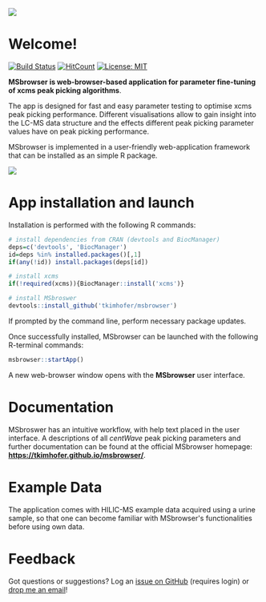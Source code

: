 ![](../imgs/logo.png)

# Welcome!

[![Build Status](https://travis-ci.org/rstudio/rmarkdown.svg?branch=master)](https://travis-ci.org/rstudio/rmarkdown)
[![HitCount](http://hits.dwyl.io/tkimhofer/msbrowser.svg)](http://hits.dwyl.io/tkimhofer/msbrowser)
[![License: MIT](https://img.shields.io/badge/License-MIT-yellow.svg)](https://opensource.org/licenses/MIT)


**MSbrowser is web-browser-based application for parameter fine-tuning of xcms peak picking algorithms**. 


The app is designed for fast and easy parameter testing to optimise xcms peak picking performance. Different visualisations allow to gain insight into the LC-MS data structure and the effects different peak picking parameter values have on peak picking performance. 

MSbrowser is implemented in a user-friendly web-application framework that can be installed as an simple R package.

![](../imgs/GUI.png)


# App installation and launch

Installation is performed with the following R commands:

```R
# install dependencies from CRAN (devtools and BiocManager)
deps=c('devtools', 'BiocManager')
id=deps %in% installed.packages()[,1]
if(any(!id)) install.packages(deps[id])

# install xcms
if(!required(xcms)){BiocManager::install('xcms')}

# install MSbroswer
devtools::install_github('tkimhofer/msbrowser')
```
If prompted by the command line, perform necessary package updates.

Once successfully installed, MSbrowser can be launched with the following R-terminal commands:

```R
msbrowser::startApp()
```
A new web-browser window opens with the **MSbrowser** user interface.



# Documentation 
MSbroswer has an intuitive workflow, with help text placed in the user interface. A descriptions of all *centWave* peak picking parameters and further documentation can be found at the official MSbrowser homepage: **https://tkimhofer.github.io/msbrowser/**.

# Example Data
The application comes with HILIC-MS example data acquired using a urine sample, so that one can become familiar with MSbrowser's functionalities before using own data.

# Feedback
Got questions or suggestions? Log an [issue on GitHub](https://github.com/tkimhofer/msbrowser/issues) (requires login) or [drop me an email](mailto:torben.kimhofer@murdoch.edu.au?subject=[MSbrwoser]%20Source%20Han%20Sans)!
